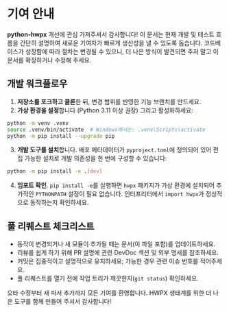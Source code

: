 # 기여 안내

**python-hwpx** 개선에 관심 가져주셔서 감사합니다! 이 문서는 현재 개발 및 테스트
흐름을 간단히 설명하여 새로운 기여자가 빠르게 생산성을 낼 수 있도록 돕습니다.
코드베이스가 성장함에 따라 절차는 변경될 수 있으니, 더 나은 방식이 발견되면
주저 말고 이 문서를 확장하거나 수정해 주세요.

## 개발 워크플로우

1. **저장소를 포크하고 클론**한 뒤, 변경 범위를 반영한 기능 브랜치를 만드세요.
2. **가상 환경을 설정**합니다 (Python 3.11 이상 권장) 그리고 활성화하세요:
  ```bash
  python -m venv .venv
  source .venv/bin/activate  # Windows에서는: .venv\Scripts\activate
  python -m pip install --upgrade pip
  ```
3. **개발 도구를 설치**합니다. 배포 메타데이터가 `pyproject.toml`에 정의되어 있어
  편집 가능한 설치로 개발 의존성을 한 번에 구성할 수 있습니다:
  ```bash
  python -m pip install -e .[dev]
  ```
4. **임포트 확인**. `pip install -e`를 실행하면 `hwpx` 패키지가 가상 환경에
  설치되어 추가적인 `PYTHONPATH` 설정이 필요 없습니다. 인터프리터에서
  `import hwpx`가 정상적으로 동작하는지 확인하세요.


## 풀 리퀘스트 체크리스트

- 동작이 변경되거나 새 모듈이 추가될 때는 문서(이 파일 포함)를 업데이트하세요.
- 리뷰를 쉽게 하기 위해 PR 설명에 관련 DevDoc 섹션 및 외부 명세를 참조하세요.
- 커밋은 집중적이고 설명적으로 유지하세요; 가능한 경우 관련 이슈 번호를 적어주세요.
- 풀 리퀘스트를 열기 전에 작업 트리가 깨끗한지(`git status`) 확인하세요.

오타 수정부터 새 파서 추가까지 모든 기여를 환영합니다. HWPX 생태계를 위한
더 나은 도구를 함께 만들어 주셔서 감사합니다!
